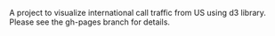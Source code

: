 A project to visualize international call traffic from US using d3 library. Please see the gh-pages branch for details.
